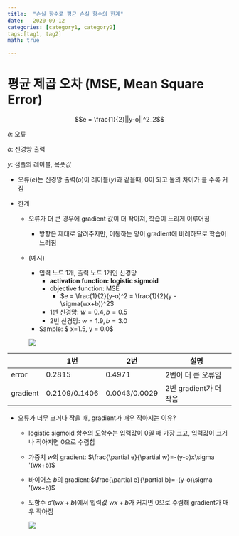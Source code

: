 ```yaml
---
title:  "손실 함수로 평균 손실 함수의 한계"
date:   2020-09-12
categories: [category1, category2]
tags:[tag1, tag2]
math: true

---
```



# 평균 제곱 오차 (MSE, Mean Square Error)

$$e = \frac{1}{2}||y-o||^2_2$$

$e$: 오류

$o$: 신경망 출력 

$y$: 샘플의 레이블, 목푯값

* 오류$(e)$는 신경망 출력$(o)$이 레이블$(y)$과 같을때, 0이 되고 둘의 차이가 클 수록 커짐

* 한계

  * 오류가 더 큰 경우에 gradient 값이 더 작아져, 학습이 느리게 이루어짐

    * 방향은 제대로 알려주지만, 이동하는 양이 gradient에 비례하므로 학습이 느려짐

  * (예시) 

    * 입력 노드 1개, 출력 노드 1개인 신경망
      * **activation function: logistic sigmoid**
      * objective function: MSE
        * $e = \frac{1}{2}(y-o)^2 = \frac{1}{2}(y - \sigma(wx+b))^2$
      * 1번 신경망: $w=0.4, b=0.5$
      * 2번 신경망: $w=1.9, b=3.0$
    * Sample: $ x=1.5, y = 0.0$

    ![](https://drive.google.com/uc?export=view&id=1O3KaIG3EJHLT0vD8N4F67OrV79IIFuE6)


|          | 1번           | 2번           | 설명                   |
| -------- | ------------- | ------------- | ---------------------- |
| error    | 0.2815        | 0.4971        | 2번이 더 큰 오류임     |
| gradient | 0.2109/0.1406 | 0.0043/0.0029 | 2번 gradient가 더 작음 |


  * 오류가 너무 크거나 작을 때,  gradient가 매우 작아지는 이유?

    * logistic sigmoid 함수의 도함수는 입력값이 0일 때 가장 크고, 입력값이 크거나 작아지면 0으로 수렴함

    * 가중치 $w$의 gradient: $\frac{\partial e}{\partial w}=-(y-o)x\sigma '(wx+b)$

    * 바이어스 $b$의 gradient:$\frac{\partial e}{\partial b}=-(y-o)\sigma '(wx+b)$

    * 도함수 $\sigma '(wx+b)$에서 입력값 $wx+b$가 커지면 0으로 수렴해 gradient가 매우 작아짐 

      ![](https://drive.google.com/uc?export=view&id=1mgHB6mOj8NL3tdL7GjSO_KLCmhUX_rwg)
